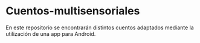 # Cuentos-multisensoriales
En este repositorio se encontrarán distintos cuentos adaptados mediante la utilización de una app para Android.
